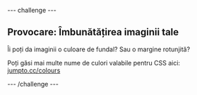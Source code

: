 --- challenge ---

## Provocare: Îmbunătățirea imaginii tale

Îi poți da imaginii o culoare de fundal? Sau o margine rotunjită?

Poți găsi mai multe nume de culori valabile pentru CSS aici: <a href="http://jumpto.cc/colours" target="_blank">jumpto.cc/colours</a>

--- /challenge ---